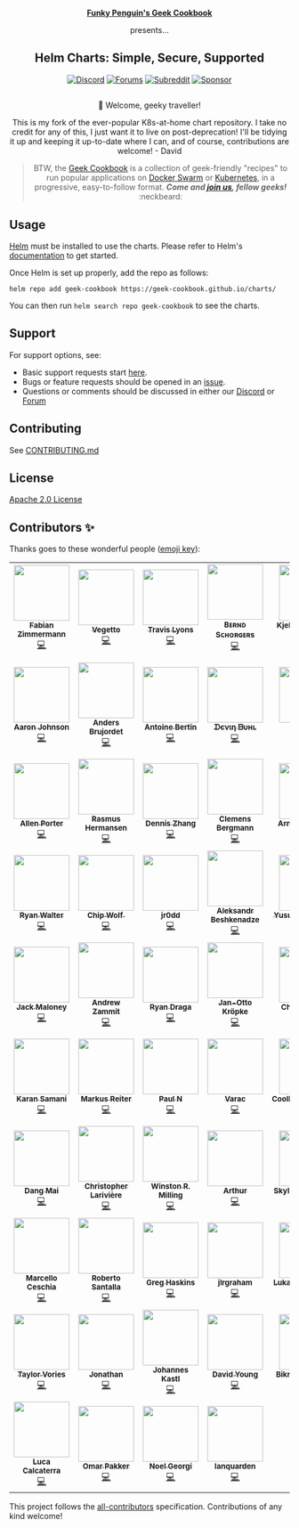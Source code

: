 
[cookbookurl]: https://geek-cookbook.funkypenguin.co.nz
[discourseurl]: https://forum.funkypenguin.co.nz
[discordurl]: http://chat.funkypenguin.co.nz
[twitchurl]: https://www.twitch.tv/funkypenguinz
[dockerurl]: https://geek-cookbook.funkypenguin.co.nz/docker-swarm/design
[k8surl]: https://geek-cookbook.funkypenguin.co.nz/kubernetes/
[mastodonurl]: https://so.fnky.nz/funkypenguin
[subredditurl]: https://reddit.com/r/funkypenguin
[githubsponsorsurl]: https://github.com/sponsors/funkypenguin

<!-- markdownlint-disable MD033 MD041 -->
<div align="center">

**[Funky Penguin's Geek Cookbook][cookbookurl]**

 presents...

## Helm Charts: Simple, Secure, Supported

[![Discord](https://img.shields.io/discord/396055506072109067?label=Discord&logo=discord&style=for-the-badge)][discordurl]
[![Forums](https://img.shields.io/discourse/topics?label=Forums&logo=discourse&server=https%3A%2F%2Fforum.funkypenguin.co.nz&style=for-the-badge)][discourseurl]
[![Subreddit](https://img.shields.io/reddit/subreddit-subscribers/funkypenguin?logo=reddit&style=for-the-badge&label=Subreddit)][subredditurl]
[![Sponsor](https://img.shields.io/github/sponsors/funkypenguin?label=Sponsors%20%E2%9D%A4%EF%B8%8F&style=for-the-badge)][githubsponsorsurl]

##
:wave: Welcome, geeky traveller!

This is my fork of the ever-popular K8s-at-home chart repository. I take no credit for any of this, I just want it to live on post-deprecation! I'll be tidying it up and keeping it up-to-date where I can, and of course, contributions are welcome! - David

> BTW, the [Geek Cookbook][cookbookurl] is a collection of geek-friendly "recipes" to run popular applications on [Docker Swarm][dockerurl] or [Kubernetes][k8surl], in a progressive, easy-to-follow format.  ***Come and [join us][discordurl], fellow geeks!*** :neckbeard:
</div>

## 

## Usage

[Helm](https://helm.sh) must be installed to use the charts.
Please refer to Helm's [documentation](https://helm.sh/docs/) to get started.

Once Helm is set up properly, add the repo as follows:

```console
helm repo add geek-cookbook https://geek-cookbook.github.io/charts/
```

You can then run `helm search repo geek-cookbook` to see the charts.

## Support

For support options, see:

- Basic support requests start [here](https://geek-cookbook.funkypenguin.co.nz/support/).
- Bugs or feature requests should be opened in an [issue](https://github.com/geek-cookbook/charts/issues/new/choose).
- Questions or comments should be discussed in either our [Discord](http://chat.funkypenguin.co.nz) or [Forum](https://forum.funkypenguin.co.nz)

## Contributing

See [CONTRIBUTING.md](./CONTRIBUTING.md)

## License

[Apache 2.0 License](./LICENSE)

## Contributors ✨

Thanks goes to these wonderful people ([emoji key](https://allcontributors.org/docs/en/emoji-key)):

<!-- ALL-CONTRIBUTORS-LIST:START - Do not remove or modify this section -->
<!-- prettier-ignore-start -->
<!-- markdownlint-disable -->
<table>
  <tr>
    <td align="center"><a href="https://github.com/devfaz"><img src="https://avatars.githubusercontent.com/u/4060372?v=4?s=100" width="100px;" alt=""/><br /><sub><b>Fabian Zimmermann</b></sub></a><br /><a href="https://github.com/geek-cookbook/charts/commits?author=devfaz" title="Code">💻</a></td>
    <td align="center"><a href="https://github.com/angelnu"><img src="https://avatars.githubusercontent.com/u/4406403?v=4?s=100" width="100px;" alt=""/><br /><sub><b>Vegetto</b></sub></a><br /><a href="https://github.com/geek-cookbook/charts/commits?author=angelnu" title="Code">💻</a></td>
    <td align="center"><a href="https://github.com/trly"><img src="https://avatars.githubusercontent.com/u/212733?v=4?s=100" width="100px;" alt=""/><br /><sub><b>Travis Lyons</b></sub></a><br /><a href="https://github.com/geek-cookbook/charts/commits?author=trly" title="Code">💻</a></td>
    <td align="center"><a href="https://github.com/bjw-s"><img src="https://avatars.githubusercontent.com/u/6213398?v=4?s=100" width="100px;" alt=""/><br /><sub><b>Bᴇʀɴᴅ Sᴄʜᴏʀɢᴇʀs</b></sub></a><br /><a href="https://github.com/geek-cookbook/charts/commits?author=bjw-s" title="Code">💻</a></td>
    <td align="center"><a href="http://schouten-lebbing.nl"><img src="https://avatars.githubusercontent.com/u/7613738?v=4?s=100" width="100px;" alt=""/><br /><sub><b>Kjeld Schouten-Lebbing</b></sub></a><br /><a href="https://github.com/geek-cookbook/charts/commits?author=Ornias1993" title="Code">💻</a></td>
    <td align="center"><a href="https://www.meetup.com/nl-NL/I-I-Inspiratie-Innovatie/"><img src="https://avatars.githubusercontent.com/u/30292281?v=4?s=100" width="100px;" alt=""/><br /><sub><b>Rolf Berkenbosch</b></sub></a><br /><a href="https://github.com/geek-cookbook/charts/commits?author=rolfberkenbosch" title="Code">💻</a></td>
    <td align="center"><a href="https://github.com/auricom"><img src="https://avatars.githubusercontent.com/u/27022259?v=4?s=100" width="100px;" alt=""/><br /><sub><b>auricom</b></sub></a><br /><a href="https://github.com/geek-cookbook/charts/commits?author=auricom" title="Code">💻</a></td>
  </tr>
  <tr>
    <td align="center"><a href="http://aaronjohnson.io"><img src="https://avatars.githubusercontent.com/u/1386238?v=4?s=100" width="100px;" alt=""/><br /><sub><b>Aaron Johnson</b></sub></a><br /><a href="https://github.com/geek-cookbook/charts/commits?author=acjohnson" title="Code">💻</a></td>
    <td align="center"><a href="https://github.com/brujoand"><img src="https://avatars.githubusercontent.com/u/124421?v=4?s=100" width="100px;" alt=""/><br /><sub><b>Anders Brujordet</b></sub></a><br /><a href="https://github.com/geek-cookbook/charts/commits?author=brujoand" title="Code">💻</a></td>
    <td align="center"><a href="https://github.com/Diaoul"><img src="https://avatars.githubusercontent.com/u/319220?v=4?s=100" width="100px;" alt=""/><br /><sub><b>Antoine Bertin</b></sub></a><br /><a href="https://github.com/geek-cookbook/charts/commits?author=Diaoul" title="Code">💻</a></td>
    <td align="center"><a href="https://github.com/onedr0p"><img src="https://avatars.githubusercontent.com/u/213795?v=4?s=100" width="100px;" alt=""/><br /><sub><b>ᗪєνιη ᗷυнʟ</b></sub></a><br /><a href="https://github.com/geek-cookbook/charts/commits?author=onedr0p" title="Code">💻</a></td>
    <td align="center"><a href="https://github.com/Ardetus"><img src="https://avatars.githubusercontent.com/u/2253935?v=4?s=100" width="100px;" alt=""/><br /><sub><b>Ardetus</b></sub></a><br /><a href="https://github.com/geek-cookbook/charts/commits?author=Ardetus" title="Code">💻</a></td>
    <td align="center"><a href="https://github.com/dynamicat"><img src="https://avatars.githubusercontent.com/u/12977282?v=4?s=100" width="100px;" alt=""/><br /><sub><b>Chris Golden</b></sub></a><br /><a href="https://github.com/geek-cookbook/charts/commits?author=dynamicat" title="Code">💻</a></td>
    <td align="center"><a href="https://github.com/psychopenguin"><img src="https://avatars.githubusercontent.com/u/1420115?v=4?s=100" width="100px;" alt=""/><br /><sub><b>Fabio Brito d'Araujo e Oliveira</b></sub></a><br /><a href="https://github.com/geek-cookbook/charts/commits?author=psychopenguin" title="Code">💻</a></td>
  </tr>
  <tr>
    <td align="center"><a href="https://github.com/allenporter"><img src="https://avatars.githubusercontent.com/u/6026418?v=4?s=100" width="100px;" alt=""/><br /><sub><b>Allen Porter</b></sub></a><br /><a href="https://github.com/geek-cookbook/charts/commits?author=allenporter" title="Code">💻</a></td>
    <td align="center"><a href="https://github.com/rasmustwh"><img src="https://avatars.githubusercontent.com/u/2485005?v=4?s=100" width="100px;" alt=""/><br /><sub><b>Rasmus Hermansen</b></sub></a><br /><a href="https://github.com/geek-cookbook/charts/commits?author=rasmustwh" title="Code">💻</a></td>
    <td align="center"><a href="http://pleasenoddos.com"><img src="https://avatars.githubusercontent.com/u/7714381?v=4?s=100" width="100px;" alt=""/><br /><sub><b>Dennis Zhang</b></sub></a><br /><a href="https://github.com/geek-cookbook/charts/commits?author=FlipEnergy" title="Code">💻</a></td>
    <td align="center"><a href="https://cbergmann.net"><img src="https://avatars.githubusercontent.com/u/112864?v=4?s=100" width="100px;" alt=""/><br /><sub><b>Clemens Bergmann</b></sub></a><br /><a href="https://github.com/geek-cookbook/charts/commits?author=cbergmann" title="Code">💻</a></td>
    <td align="center"><a href="http://norad.fr"><img src="https://avatars.githubusercontent.com/u/541709?v=4?s=100" width="100px;" alt=""/><br /><sub><b>Arnaud Lemaire</b></sub></a><br /><a href="https://github.com/geek-cookbook/charts/commits?author=n0rad" title="Code">💻</a></td>
    <td align="center"><a href="https://github.com/dixneuf19"><img src="https://avatars.githubusercontent.com/u/1516762?v=4?s=100" width="100px;" alt=""/><br /><sub><b>Julen Dixneuf</b></sub></a><br /><a href="https://github.com/geek-cookbook/charts/commits?author=dixneuf19" title="Code">💻</a></td>
    <td align="center"><a href="https://cajun.pro"><img src="https://avatars.githubusercontent.com/u/15788890?v=4?s=100" width="100px;" alt=""/><br /><sub><b>Nicholas St. Germain</b></sub></a><br /><a href="https://github.com/geek-cookbook/charts/commits?author=DirtyCajunRice" title="Code">💻</a></td>
  </tr>
  <tr>
    <td align="center"><a href="https://blog.waltr.tech"><img src="https://avatars.githubusercontent.com/u/11428125?v=4?s=100" width="100px;" alt=""/><br /><sub><b>Ryan Walter</b></sub></a><br /><a href="https://github.com/geek-cookbook/charts/commits?author=rwaltr" title="Code">💻</a></td>
    <td align="center"><a href="https://chipwolf.uk"><img src="https://avatars.githubusercontent.com/u/3164166?v=4?s=100" width="100px;" alt=""/><br /><sub><b>Chip Wolf ‮</b></sub></a><br /><a href="https://github.com/geek-cookbook/charts/commits?author=ChipWolf" title="Code">💻</a></td>
    <td align="center"><a href="https://github.com/jr0dd"><img src="https://avatars.githubusercontent.com/u/285797?v=4?s=100" width="100px;" alt=""/><br /><sub><b>jr0dd</b></sub></a><br /><a href="https://github.com/geek-cookbook/charts/commits?author=jr0dd" title="Code">💻</a></td>
    <td align="center"><a href="https://4xxi.com"><img src="https://avatars.githubusercontent.com/u/167288?v=4?s=100" width="100px;" alt=""/><br /><sub><b>Aleksandr Beshkenadze</b></sub></a><br /><a href="https://github.com/geek-cookbook/charts/commits?author=beshkenadze" title="Code">💻</a></td>
    <td align="center"><a href="https://unasuke.com"><img src="https://avatars.githubusercontent.com/u/4487291?v=4?s=100" width="100px;" alt=""/><br /><sub><b>Yusuke Nakamura</b></sub></a><br /><a href="https://github.com/geek-cookbook/charts/commits?author=unasuke" title="Code">💻</a></td>
    <td align="center"><a href="https://github.com/brandon099"><img src="https://avatars.githubusercontent.com/u/1628223?v=4?s=100" width="100px;" alt=""/><br /><sub><b>Brandon Clifford</b></sub></a><br /><a href="https://github.com/geek-cookbook/charts/commits?author=brandon099" title="Code">💻</a></td>
    <td align="center"><a href="http://www.voltaicforge.com"><img src="https://avatars.githubusercontent.com/u/19149206?v=4?s=100" width="100px;" alt=""/><br /><sub><b>Nat Allan</b></sub></a><br /><a href="https://github.com/geek-cookbook/charts/commits?author=Truxnell" title="Code">💻</a></td>
  </tr>
  <tr>
    <td align="center"><a href="https://github.com/jmmaloney4"><img src="https://avatars.githubusercontent.com/u/5781547?v=4?s=100" width="100px;" alt=""/><br /><sub><b>Jack Maloney</b></sub></a><br /><a href="https://github.com/geek-cookbook/charts/commits?author=jmmaloney4" title="Code">💻</a></td>
    <td align="center"><a href="https://github.com/zamnuts"><img src="https://avatars.githubusercontent.com/u/4969305?v=4?s=100" width="100px;" alt=""/><br /><sub><b>Andrew Zammit</b></sub></a><br /><a href="https://github.com/geek-cookbook/charts/commits?author=zamnuts" title="Code">💻</a></td>
    <td align="center"><a href="https://boxingoctop.us"><img src="https://avatars.githubusercontent.com/u/3494484?v=4?s=100" width="100px;" alt=""/><br /><sub><b>Ryan Draga</b></sub></a><br /><a href="https://github.com/geek-cookbook/charts/commits?author=TuxOtaku" title="Code">💻</a></td>
    <td align="center"><a href="https://github.com/jkroepke"><img src="https://avatars.githubusercontent.com/u/1560587?v=4?s=100" width="100px;" alt=""/><br /><sub><b>Jan-Otto Kröpke</b></sub></a><br /><a href="https://github.com/geek-cookbook/charts/commits?author=jkroepke" title="Code">💻</a></td>
    <td align="center"><a href="https://github.com/chris-sanders"><img src="https://avatars.githubusercontent.com/u/813115?v=4?s=100" width="100px;" alt=""/><br /><sub><b>Chris Sanders</b></sub></a><br /><a href="https://github.com/geek-cookbook/charts/commits?author=chris-sanders" title="Code">💻</a></td>
    <td align="center"><a href="https://waibel.us"><img src="https://avatars.githubusercontent.com/u/7026879?v=4?s=100" width="100px;" alt=""/><br /><sub><b>Alex Waibel</b></sub></a><br /><a href="https://github.com/geek-cookbook/charts/commits?author=alexwaibel" title="Code">💻</a></td>
    <td align="center"><a href="https://github.com/simoncaron"><img src="https://avatars.githubusercontent.com/u/8635747?v=4?s=100" width="100px;" alt=""/><br /><sub><b>Simon Caron</b></sub></a><br /><a href="https://github.com/geek-cookbook/charts/commits?author=simoncaron" title="Code">💻</a></td>
  </tr>
  <tr>
    <td align="center"><a href="https://github.com/Kimi450"><img src="https://avatars.githubusercontent.com/u/24758074?v=4?s=100" width="100px;" alt=""/><br /><sub><b>Karan Samani</b></sub></a><br /><a href="https://github.com/geek-cookbook/charts/commits?author=Kimi450" title="Code">💻</a></td>
    <td align="center"><a href="http://reitermark.us"><img src="https://avatars.githubusercontent.com/u/1309829?v=4?s=100" width="100px;" alt=""/><br /><sub><b>Markus Reiter</b></sub></a><br /><a href="https://github.com/geek-cookbook/charts/commits?author=reitermarkus" title="Code">💻</a></td>
    <td align="center"><a href="https://github.com/brenix"><img src="https://avatars.githubusercontent.com/u/1131159?v=4?s=100" width="100px;" alt=""/><br /><sub><b>Paul N</b></sub></a><br /><a href="https://github.com/geek-cookbook/charts/commits?author=brenix" title="Code">💻</a></td>
    <td align="center"><a href="https://www.varac.net"><img src="https://avatars.githubusercontent.com/u/488213?v=4?s=100" width="100px;" alt=""/><br /><sub><b>Varac</b></sub></a><br /><a href="https://github.com/geek-cookbook/charts/commits?author=varac" title="Code">💻</a></td>
    <td align="center"><a href="https://github.com/CoolMintChocolate"><img src="https://avatars.githubusercontent.com/u/70276626?v=4?s=100" width="100px;" alt=""/><br /><sub><b>CoolMintChocolate</b></sub></a><br /><a href="https://github.com/geek-cookbook/charts/commits?author=CoolMintChocolate" title="Code">💻</a></td>
    <td align="center"><a href="https://github.com/PixelJonas"><img src="https://avatars.githubusercontent.com/u/5434875?v=4?s=100" width="100px;" alt=""/><br /><sub><b>Jonas Janz</b></sub></a><br /><a href="https://github.com/geek-cookbook/charts/commits?author=PixelJonas" title="Code">💻</a></td>
    <td align="center"><a href="https://twitter.com/ttb_lt"><img src="https://avatars.githubusercontent.com/u/47721?v=4?s=100" width="100px;" alt=""/><br /><sub><b>Thibault Cohen</b></sub></a><br /><a href="https://github.com/geek-cookbook/charts/commits?author=titilambert" title="Code">💻</a></td>
  </tr>
  <tr>
    <td align="center"><a href="http://dangmai.net"><img src="https://avatars.githubusercontent.com/u/1305527?v=4?s=100" width="100px;" alt=""/><br /><sub><b>Dang Mai</b></sub></a><br /><a href="https://github.com/geek-cookbook/charts/commits?author=dangmai" title="Code">💻</a></td>
    <td align="center"><a href="https://github.com/larivierec"><img src="https://avatars.githubusercontent.com/u/3633214?v=4?s=100" width="100px;" alt=""/><br /><sub><b>Christopher Larivière</b></sub></a><br /><a href="https://github.com/geek-cookbook/charts/commits?author=larivierec" title="Code">💻</a></td>
    <td align="center"><a href="https://Winston.Milli.ng"><img src="https://avatars.githubusercontent.com/u/6162814?v=4?s=100" width="100px;" alt=""/><br /><sub><b>Winston R. Milling</b></sub></a><br /><a href="https://github.com/geek-cookbook/charts/commits?author=wrmilling" title="Code">💻</a></td>
    <td align="center"><a href="https://github.com/pysen"><img src="https://avatars.githubusercontent.com/u/3030145?v=4?s=100" width="100px;" alt=""/><br /><sub><b>Arthur</b></sub></a><br /><a href="https://github.com/geek-cookbook/charts/commits?author=pysen" title="Code">💻</a></td>
    <td align="center"><a href="https://samip.dev"><img src="https://avatars.githubusercontent.com/u/1703002?v=4?s=100" width="100px;" alt=""/><br /><sub><b>Skyler Mäntysaari</b></sub></a><br /><a href="https://github.com/geek-cookbook/charts/commits?author=samip5" title="Code">💻</a></td>
    <td align="center"><a href="https://github.com/disconn3ct"><img src="https://avatars.githubusercontent.com/u/397465?v=4?s=100" width="100px;" alt=""/><br /><sub><b>Dis</b></sub></a><br /><a href="https://github.com/geek-cookbook/charts/commits?author=disconn3ct" title="Code">💻</a></td>
    <td align="center"><a href="https://github.com/rogerrum"><img src="https://avatars.githubusercontent.com/u/10350796?v=4?s=100" width="100px;" alt=""/><br /><sub><b>Roger Rumao</b></sub></a><br /><a href="https://github.com/geek-cookbook/charts/commits?author=rogerrum" title="Code">💻</a></td>
  </tr>
  <tr>
    <td align="center"><a href="https://github.com/marcelloceschia"><img src="https://avatars.githubusercontent.com/u/203448?v=4?s=100" width="100px;" alt=""/><br /><sub><b>Marcello Ceschia</b></sub></a><br /><a href="https://github.com/geek-cookbook/charts/commits?author=marcelloceschia" title="Code">💻</a></td>
    <td align="center"><a href="https://www.carrierlost.net"><img src="https://avatars.githubusercontent.com/u/969721?v=4?s=100" width="100px;" alt=""/><br /><sub><b>Roberto Santalla</b></sub></a><br /><a href="https://github.com/geek-cookbook/charts/commits?author=roobre" title="Code">💻</a></td>
    <td align="center"><a href="http://www.greghaskins.com"><img src="https://avatars.githubusercontent.com/u/285310?v=4?s=100" width="100px;" alt=""/><br /><sub><b>Greg Haskins</b></sub></a><br /><a href="https://github.com/geek-cookbook/charts/commits?author=greghaskins" title="Code">💻</a></td>
    <td align="center"><a href="https://github.com/jlrgraham"><img src="https://avatars.githubusercontent.com/u/2184689?v=4?s=100" width="100px;" alt=""/><br /><sub><b>jlrgraham</b></sub></a><br /><a href="https://github.com/geek-cookbook/charts/commits?author=jlrgraham" title="Code">💻</a></td>
    <td align="center"><a href="https://cronix.cc"><img src="https://avatars.githubusercontent.com/u/181302?v=4?s=100" width="100px;" alt=""/><br /><sub><b>Lukas Wingerberg</b></sub></a><br /><a href="https://github.com/geek-cookbook/charts/commits?author=psych0d0g" title="Code">💻</a></td>
    <td align="center"><a href="http://www.djvg.net"><img src="https://avatars.githubusercontent.com/u/17107225?v=4?s=100" width="100px;" alt=""/><br /><sub><b>TheDJVG</b></sub></a><br /><a href="https://github.com/geek-cookbook/charts/commits?author=TheDJVG" title="Code">💻</a></td>
    <td align="center"><a href="https://github.com/rschoultz"><img src="https://avatars.githubusercontent.com/u/727834?v=4?s=100" width="100px;" alt=""/><br /><sub><b>Rickard Schoultz</b></sub></a><br /><a href="https://github.com/geek-cookbook/charts/commits?author=rschoultz" title="Code">💻</a></td>
  </tr>
  <tr>
    <td align="center"><a href="http://taylorvories.com"><img src="https://avatars.githubusercontent.com/u/13934524?v=4?s=100" width="100px;" alt=""/><br /><sub><b>Taylor Vories</b></sub></a><br /><a href="https://github.com/geek-cookbook/charts/commits?author=tvories" title="Code">💻</a></td>
    <td align="center"><a href="http://www.jonathangazeley.com"><img src="https://avatars.githubusercontent.com/u/604595?v=4?s=100" width="100px;" alt=""/><br /><sub><b>Jonathan</b></sub></a><br /><a href="https://github.com/geek-cookbook/charts/commits?author=djjudas21" title="Code">💻</a></td>
    <td align="center"><a href="https://www.b1-systems.de"><img src="https://avatars.githubusercontent.com/u/26167225?v=4?s=100" width="100px;" alt=""/><br /><sub><b>Johannes Kastl</b></sub></a><br /><a href="https://github.com/geek-cookbook/charts/commits?author=johanneskastl" title="Code">💻</a></td>
    <td align="center"><a href="https://www.funkypenguin.co.nz"><img src="https://avatars.githubusercontent.com/u/1524686?v=4?s=100" width="100px;" alt=""/><br /><sub><b>David Young</b></sub></a><br /><a href="https://github.com/geek-cookbook/charts/commits?author=funkypenguin" title="Code">💻</a></td>
    <td align="center"><a href="https://github.com/bikram990"><img src="https://avatars.githubusercontent.com/u/6782131?v=4?s=100" width="100px;" alt=""/><br /><sub><b>Bikramjeet Singh</b></sub></a><br /><a href="https://github.com/geek-cookbook/charts/commits?author=bikram990" title="Code">💻</a></td>
    <td align="center"><a href="http://geraldwu.com"><img src="https://avatars.githubusercontent.com/u/22160945?v=4?s=100" width="100px;" alt=""/><br /><sub><b>Gerald Wu</b></sub></a><br /><a href="https://github.com/geek-cookbook/charts/commits?author=geraldwuhoo" title="Code">💻</a></td>
    <td align="center"><a href="http://ntrpigo.blogspot.com"><img src="https://avatars.githubusercontent.com/u/720492?v=4?s=100" width="100px;" alt=""/><br /><sub><b>Ivan Gregurić Ortolan</b></sub></a><br /><a href="https://github.com/geek-cookbook/charts/commits?author=ntrp" title="Code">💻</a></td>
  </tr>
  <tr>
    <td align="center"><a href="https://github.com/lucacalcaterra"><img src="https://avatars.githubusercontent.com/u/879825?v=4?s=100" width="100px;" alt=""/><br /><sub><b>Luca Calcaterra</b></sub></a><br /><a href="https://github.com/geek-cookbook/charts/commits?author=lucacalcaterra" title="Code">💻</a></td>
    <td align="center"><a href="https://github.com/Omar007"><img src="https://avatars.githubusercontent.com/u/5380079?v=4?s=100" width="100px;" alt=""/><br /><sub><b>Omar Pakker</b></sub></a><br /><a href="https://github.com/geek-cookbook/charts/commits?author=Omar007" title="Code">💻</a></td>
    <td align="center"><a href="https://resume.frezbo.dev"><img src="https://avatars.githubusercontent.com/u/18496730?v=4?s=100" width="100px;" alt=""/><br /><sub><b>Noel Georgi</b></sub></a><br /><a href="https://github.com/geek-cookbook/charts/commits?author=frezbo" title="Code">💻</a></td>
    <td align="center"><a href="https://github.com/lanquarden"><img src="https://avatars.githubusercontent.com/u/446743?v=4?s=100" width="100px;" alt=""/><br /><sub><b>lanquarden</b></sub></a><br /><a href="https://github.com/geek-cookbook/charts/commits?author=lanquarden" title="Code">💻</a></td>
  </tr>
</table>

<!-- markdownlint-restore -->
<!-- prettier-ignore-end -->

<!-- ALL-CONTRIBUTORS-LIST:END -->

This project follows the [all-contributors](https://github.com/all-contributors/all-contributors) specification. Contributions of any kind welcome!

